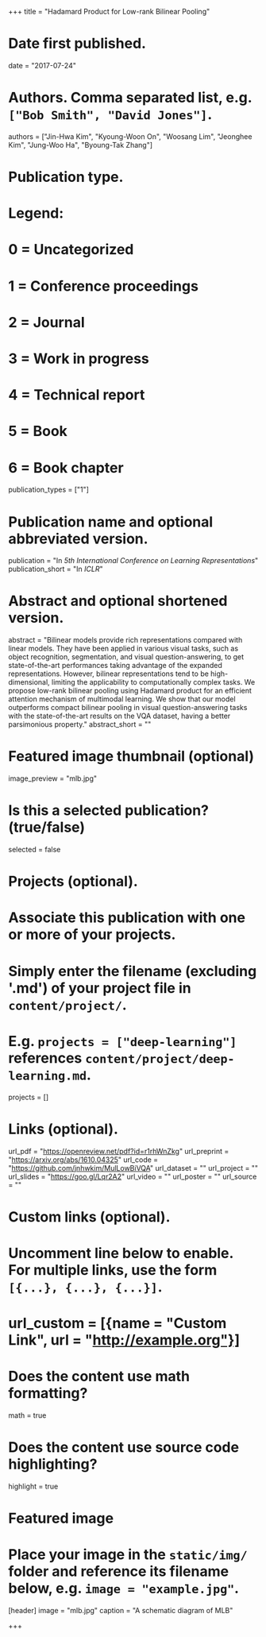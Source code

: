 +++
title = "Hadamard Product for Low-rank Bilinear Pooling"

# Date first published.
date = "2017-07-24"

# Authors. Comma separated list, e.g. `["Bob Smith", "David Jones"]`.
authors = ["Jin-Hwa Kim", "Kyoung-Woon On", "Woosang Lim", "Jeonghee Kim", "Jung-Woo Ha", "Byoung-Tak Zhang"]

# Publication type.
# Legend:
# 0 = Uncategorized
# 1 = Conference proceedings
# 2 = Journal
# 3 = Work in progress
# 4 = Technical report
# 5 = Book
# 6 = Book chapter
publication_types = ["1"]

# Publication name and optional abbreviated version.
publication = "In *5th International Conference on Learning Representations*"
publication_short = "In *ICLR*"

# Abstract and optional shortened version.
abstract = "Bilinear models provide rich representations compared with linear models. They have been applied in various visual tasks, such as object recognition, segmentation, and visual question-answering, to get state-of-the-art performances taking advantage of the expanded representations. However, bilinear representations tend to be high-dimensional, limiting the applicability to computationally complex tasks. We propose low-rank bilinear pooling using Hadamard product for an efficient attention mechanism of multimodal learning. We show that our model outperforms compact bilinear pooling in visual question-answering tasks with the state-of-the-art results on the VQA dataset, having a better parsimonious property."
abstract_short = ""

# Featured image thumbnail (optional)
image_preview = "mlb.jpg"

# Is this a selected publication? (true/false)
selected = false

# Projects (optional).
#   Associate this publication with one or more of your projects.
#   Simply enter the filename (excluding '.md') of your project file in `content/project/`.
#   E.g. `projects = ["deep-learning"]` references `content/project/deep-learning.md`.
projects = []

# Links (optional).
url_pdf = "https://openreview.net/pdf?id=r1rhWnZkg"
url_preprint = "https://arxiv.org/abs/1610.04325"
url_code = "https://github.com/jnhwkim/MulLowBiVQA"
url_dataset = ""
url_project = ""
url_slides = "https://goo.gl/Lqr2A2"
url_video = ""
url_poster = ""
url_source = ""

# Custom links (optional).
#   Uncomment line below to enable. For multiple links, use the form `[{...}, {...}, {...}]`.
# url_custom = [{name = "Custom Link", url = "http://example.org"}]

# Does the content use math formatting?
math = true

# Does the content use source code highlighting?
highlight = true

# Featured image
# Place your image in the `static/img/` folder and reference its filename below, e.g. `image = "example.jpg"`.
[header]
image = "mlb.jpg"
caption = "A schematic diagram of MLB"

+++

